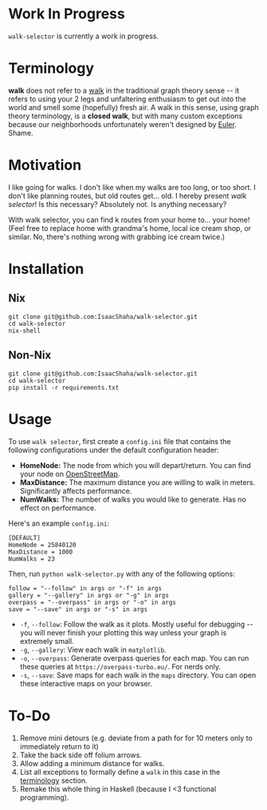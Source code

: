 # Work In Progress

`walk-selector` is currently a work in progress.

# Terminology

**walk** does not refer to a [walk](https://mathworld.wolfram.com/Walk.html) in the traditional graph theory sense -- it refers to using your 2 legs and unfaltering enthusiasm to get out into the world and smell some (hopefully) fresh air. A walk in this sense, using graph theory terminology, is a **closed walk**, but with many custom exceptions because our neighborhoods unfortunately weren't designed by [Euler](https://en.wikipedia.org/wiki/Leonhard_Euler#Graph_theory). Shame.

# Motivation

I like going for walks. I don't like when my walks are too long, or too short. I don't like planning routes, but old routes get... old. I hereby present _walk selector_!
Is this necessary? Absolutely not. Is anything necessary?

With walk selector, you can find k routes from your home to... your home! (Feel free to replace home with grandma's home, local ice cream shop, or similar. No, there's nothing wrong with grabbing ice cream twice.)

# Installation

## Nix

```
git clone git@github.com:IsaacShaha/walk-selector.git
cd walk-selector
nix-shell
```

## Non-Nix

```
git clone git@github.com:IsaacShaha/walk-selector.git
cd walk-selector
pip install -r requirements.txt
```

# Usage

To use `walk selector`, first create a `config.ini` file that contains the following configurations under the default configuration header:

- **HomeNode:** The node from which you will depart/return. You can find your node on [OpenStreetMap](https://www.openstreetmap.org/).
- **MaxDistance:** The maximum distance you are willing to walk in meters. Significantly affects performance.
- **NumWalks:** The number of walks you would like to generate. Has no effect on performance.

Here's an example `config.ini`:

```
[DEFAULT]
HomeNode = 25840120
MaxDistance = 1000
NumWalks = 23
```

Then, run `python walk-selector.py` with any of the following options:

    follow = "--follow" in args or "-f" in args
    gallery = "--gallery" in args or "-g" in args
    overpass = "--overpass" in args or "-o" in args
    save = "--save" in args or "-s" in args

- `-f`, `--follow`: Follow the walk as it plots. Mostly useful for debugging -- you will never finish your plotting this way unless your graph is extremely small.
- `-g`, `--gallery`: View each walk in `matplotlib`.
- `-o`, `--overpass`: Generate overpass queries for each map. You can run these queries at `https://overpass-turbo.eu/`. For nerds only.
- `-s`, `--save`: Save maps for each walk in the `maps` directory. You can open these interactive maps on your browser.

# To-Do

1. Remove mini detours (e.g. deviate from a path for for 10 meters only to immediately return to it)
1. Take the back side off folium arrows.
1. Allow adding a minimum distance for walks.
1. List all exceptions to formally define a `walk` in this case in the [terminology](#terminology) section.
1. Remake this whole thing in Haskell (because I <3 functional programming).
